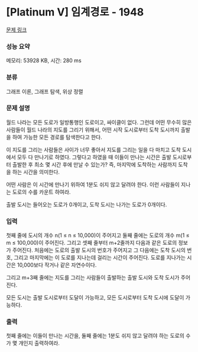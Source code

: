 # [Platinum V] 임계경로 - 1948 

[문제 링크](https://www.acmicpc.net/problem/1948) 

### 성능 요약

메모리: 53928 KB, 시간: 280 ms

### 분류

그래프 이론, 그래프 탐색, 위상 정렬

### 문제 설명

<p>월드 나라는 모든 도로가 일방통행인 도로이고, 싸이클이 없다. 그런데 어떤 무수히 많은 사람들이 월드 나라의 지도를 그리기 위해서, 어떤 시작 도시로부터 도착 도시까지 출발을 하여 가능한 모든 경로를 탐색한다고 한다.</p>

<p>이 지도를 그리는 사람들은 사이가 너무 좋아서 지도를 그리는 일을 다 마치고 도착 도시에서 모두 다 만나기로 하였다. 그렇다고 하였을 때 이들이 만나는 시간은 출발 도시로부터 출발한 후 최소 몇 시간 후에 만날 수 있는가? 즉, 마지막에 도착하는 사람까지 도착을 하는 시간을 의미한다.</p>

<p>어떤 사람은 이 시간에 만나기 위하여 1분도 쉬지 않고 달려야 한다. 이런 사람들이 지나는 도로의 수를 카운트 하여라.</p>

<p>출발 도시는 들어오는 도로가 0개이고, 도착 도시는 나가는 도로가 0개이다.</p>

### 입력 

 <p>첫째 줄에 도시의 개수 n(1 ≤ n ≤ 10,000)이 주어지고 둘째 줄에는 도로의 개수 m(1 ≤ m ≤ 100,000)이 주어진다. 그리고 셋째 줄부터 m+2줄까지 다음과 같은 도로의 정보가 주어진다. 처음에는 도로의 출발 도시의 번호가 주어지고 그 다음에는 도착 도시의 번호, 그리고 마지막에는 이 도로를 지나는데 걸리는 시간이 주어진다. 도로를 지나가는 시간은 10,000보다 작거나 같은 자연수이다.</p>

<p>그리고 m+3째 줄에는 지도를 그리는 사람들이 출발하는 출발 도시와 도착 도시가 주어진다.</p>

<p>모든 도시는 출발 도시로부터 도달이 가능하고, 모든 도시로부터 도착 도시에 도달이 가능하다.</p>

### 출력 

 <p>첫째 줄에는 이들이 만나는 시간을, 둘째 줄에는 1분도 쉬지 않고 달려야 하는 도로의 수가 몇 개인지 출력하여라.</p>

